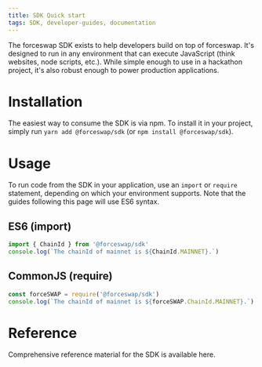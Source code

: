 ```yaml
---
title: SDK Quick start
tags: SDK, developer-guides, documentation
---
```


The forceswap SDK exists to help developers build on top of forceswap. It's designed to run in any environment that can execute JavaScript (think websites, node scripts, etc.). While simple enough to use in a hackathon project, it's also robust enough to power production applications.

# Installation

The easiest way to consume the SDK is via npm. To install it in your project, simply run `yarn add @forceswap/sdk` (or `npm install @forceswap/sdk`).

# Usage

To run code from the SDK in your application, use an `import` or `require` statement, depending on which your environment supports. Note that the guides following this page will use ES6 syntax.

## ES6 (import)

```typescript
import { ChainId } from '@forceswap/sdk'
console.log(`The chainId of mainnet is ${ChainId.MAINNET}.`)
```

## CommonJS (require)

```typescript
const forceSWAP = require('@forceswap/sdk')
console.log(`The chainId of mainnet is ${forceSWAP.ChainId.MAINNET}.`)
```

# Reference

Comprehensive reference material for the SDK is available <Link to='/docs/v1/SDK/getting-started'>here</Link>.
